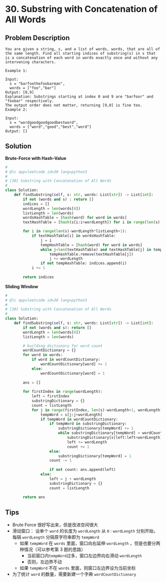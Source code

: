 # 30. Substring with Concatenation of All Words



## Problem Description

```
You are given a string, s, and a list of words, words, that are all of the same length. Find all starting indices of substring(s) in s that is a concatenation of each word in words exactly once and without any intervening characters.

Example 1:

Input:
  s = "barfoothefoobarman",
  words = ["foo","bar"]
Output: [0,9]
Explanation: Substrings starting at index 0 and 9 are "barfoor" and "foobar" respectively.
The output order does not matter, returning [9,0] is fine too.
Example 2:

Input:
  s = "wordgoodgoodgoodbestword",
  words = ["word","good","best","word"]
Output: []
```



## Solution



**Brute-Force with Hash-Value**

```python
#
# @lc app=leetcode id=30 lang=python3
#
# [30] Substring with Concatenation of All Words
#
class Solution:
    def findSubstring(self, s: str, words: List[str]) -> List[int]:
        if not (words and s) : return []
        indices = []
        wordLength = len(words[0])
        listLength = len(words)
        wordsHashTable = [hash(word) for word in words]
        textHashTable = [hash(s[i:i+wordLength]) for i in range(len(s)-wordLength+1)]

        for i in range(len(s)-wordLength*listLength+1):
            if textHashTable[i] in wordsHashTable:
                j = i
                tempHashTable = [hash(word) for word in words]
                while j<len(textHashTable) and textHashTable[j] in tempHashTable:
                    tempHashTable.remove(textHashTable[j])
                    j += wordLength
                if not tempHashTable: indices.append(i)
            i += 1
        
        return indices

```



**Sliding Window**



```python
#
# @lc app=leetcode id=30 lang=python3
#
# [30] Substring with Concatenation of All Words
#
class Solution:
    def findSubstring(self, s: str, words: List[str]) -> List[int]:
        if not (words and s): return []
        wordLength = len(words[0])
        listLength = len(words)

        # building dictionary for word count
        wordCountDictionary = {}
        for word in words:
            if word in wordCountDictionary:
                wordCountDictionary[word] += 1
            else:
                wordCountDictionary[word] = 1
        
        ans = []
        
        for firstIndex in range(wordLength):
            left = firstIndex
            substringDictionary = {}
            count = listLength
            for j in range(firstIndex, len(s)-wordLength+1, wordLength):
                tempWord = s[j:j+wordLength]
                if tempWord in wordCountDictionary:
                    if tempWord in substringDictionary:
                        substringDictionary[tempWord] += 1
                        while substringDictionary[tempWord] > wordCountDictionary[tempWord]:
                            substringDictionary[s[left:left+wordLength]] -= 1
                            left += wordLength
                            count += 1
                    else:
                        substringDictionary[tempWord] = 1
                    count -= 1
                    
                    if not count: ans.append(left)
                else:
                    left = j + wordLength
                    substringDictionary = {}
                    count = listLength

        return ans

```



## Tips



- Brute Force 很好写出来，但是改进空间很大
- 滑动窗口： 设单个 `word` 的长度为 `wordLength` 从 `0：wordLength` 分别开始，每隔 `wordLength` 分隔原字符串即为 `tempWord` 
  - 如果 `tempWord` 在 `words` 里面，窗口向右延伸 `wordLength` ，但是也要分两种情况（可以参考第 3 题的思路）
    - 当前窗口内`tempWord`过多，窗口左边界向右滑动 `wordLength` 
    - 否则，左边界不动
  - 如果 `tempWord` 不在 `words` 里面，则窗口左边界设为当前坐标
- 为了统计 `word` 的数量，需要新建一个字典 `wordCountDictionary` 